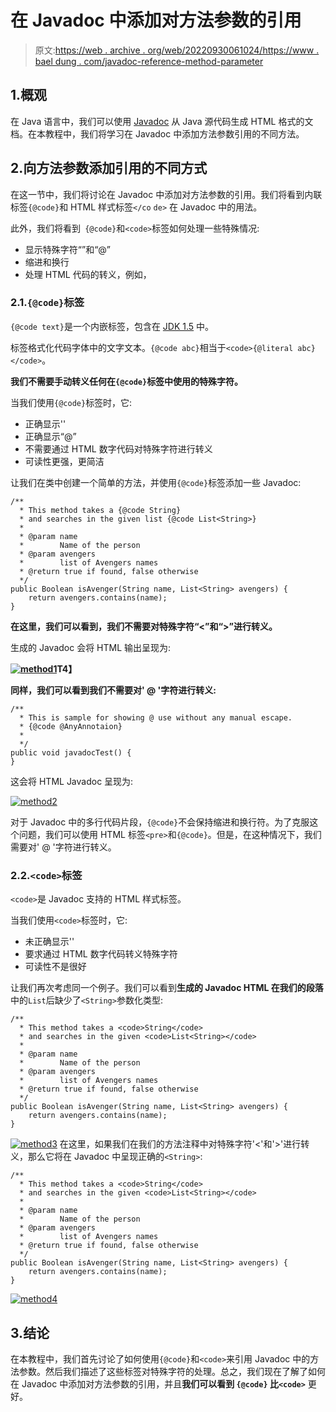 # 在 Javadoc 中添加对方法参数的引用

> 原文:[https://web . archive . org/web/20220930061024/https://www . bael dung . com/javadoc-reference-method-parameter](https://web.archive.org/web/20220930061024/https://www.baeldung.com/javadoc-reference-method-parameter)

## 1.概观

在 Java 语言中，我们可以使用 [Javadoc](/web/20221208143830/https://www.baeldung.com/javadoc) 从 Java 源代码生成 HTML 格式的文档。在本教程中，我们将学习在 Javadoc 中添加方法参数引用的不同方法。

## 2.向方法参数添加引用的不同方式

在这一节中，我们将讨论在 Javadoc 中添加对方法参数的引用。我们将看到内联标签`{@code}`和 HTML 样式标签`</co` `de>` 在 Javadoc 中的用法。

此外，我们将看到` {@code}`和`<code>`标签如何处理一些特殊情况:

*   显示特殊字符“”和“@”
*   缩进和换行
*   处理 HTML 代码的转义，例如，

### 2.1.`{@code}`标签

`{@code text}`是一个内嵌标签，包含在 [JDK 1.5](https://web.archive.org/web/20221208143830/https://docs.oracle.com/javase/7/docs/technotes/guides/javadoc/whatsnew-1.5.0.html) 中。

标签格式化代码字体中的文字文本。`{@code abc}`相当于`<code>{@literal abc}</code>`。

**我们不需要手动转义任何在`{@code}`标签中使用的特殊字符。**

当我们使用`{@code}`标签时，它:

*   正确显示''
*   正确显示“@”
*   不需要通过 HTML 数字代码对特殊字符进行转义
*   可读性更强，更简洁

让我们在类中创建一个简单的方法，并使用`{@code}`标签添加一些 Javadoc:

```
/**
  * This method takes a {@code String} 
  * and searches in the given list {@code List<String>}
  * 
  * @param name
  *        Name of the person
  * @param avengers
  *        list of Avengers names
  * @return true if found, false otherwise
  */
public Boolean isAvenger(String name, List<String> avengers) {
    return avengers.contains(name);
} 
```

**在这里，我们可以看到，我们不需要对特殊字符“<”和“>”进行转义。**

生成的 Javadoc 会将 HTML 输出呈现为:

**[![method1](../Images/19b35d81af37cbe623e6f94bc98eb18f.png)](/web/20221208143830/https://www.baeldung.com/wp-content/uploads/2021/09/method1-1024x482-1.png)T4】**

**同样，我们可以看到我们不需要对' @ '字符进行转义:**

```
/**
  * This is sample for showing @ use without any manual escape.
  * {@code @AnyAnnotaion}
  * 
  */
public void javadocTest() {
} 
```

这会将 HTML Javadoc 呈现为:

[![method2](../Images/86f02b31896a4454c577f28247542f8f.png)](/web/20221208143830/https://www.baeldung.com/wp-content/uploads/2021/09/method2-1024x320-1.png)

对于 Javadoc 中的多行代码片段，`{@code}`不会保持缩进和换行符。为了克服这个问题，我们可以使用 HTML 标签`<pre>`和`{@code}`。但是，在这种情况下，我们需要对' @ '字符进行转义。

### 2.2.`<code>`标签

`<code>`是 Javadoc 支持的 HTML 样式标签。

当我们使用`<code>`标签时，它:

*   未正确显示''
*   要求通过 HTML 数字代码转义特殊字符
*   可读性不是很好

让我们再次考虑同一个例子。我们可以看到**生成的 Javadoc HTML 在我们的段落**中的`List`后缺少了`<String>`参数化类型:

```
/**
  * This method takes a <code>String</code>
  * and searches in the given <code>List<String></code>
  * 
  * @param name
  *        Name of the person
  * @param avengers
  *        list of Avengers names
  * @return true if found, false otherwise
  */
public Boolean isAvenger(String name, List<String> avengers) {
    return avengers.contains(name);
} 
```

[![method3](../Images/981441f4020484ee1049ea548a6e0a82.png)](/web/20221208143830/https://www.baeldung.com/wp-content/uploads/2021/09/method3-1024x459-1.png) 
在这里，如果我们在我们的方法注释中对特殊字符'<'和'>'进行转义，那么它将在 Javadoc 中呈现正确的`<String>`:

```
/**
  * This method takes a <code>String</code>
  * and searches in the given <code>List<String></code>
  * 
  * @param name
  *        Name of the person
  * @param avengers
  *        list of Avengers names
  * @return true if found, false otherwise
  */
public Boolean isAvenger(String name, List<String> avengers) {
    return avengers.contains(name);
} 
```

[![method4](../Images/3eee8a13ebd620e37b16b0eaf18146f3.png)](/web/20221208143830/https://www.baeldung.com/wp-content/uploads/2021/09/method4-1024x482-1.png)

## 3.结论

在本教程中，我们首先讨论了如何使用`{@code}`和`<code>`来引用 Javadoc 中的方法参数。然后我们描述了这些标签对特殊字符的处理。总之，我们现在了解了如何在 Javadoc 中添加对方法参数的引用，并且**我们可以看到 `{@code}` 比`<code>`** 更好。